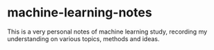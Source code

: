 # machine-learning-notes
This is a very personal notes of machine learning study, recording my understanding on various topics, methods and ideas.  
